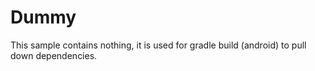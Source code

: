 # Dummy

This sample contains nothing, it is used for gradle build (android) to pull
down dependencies.
